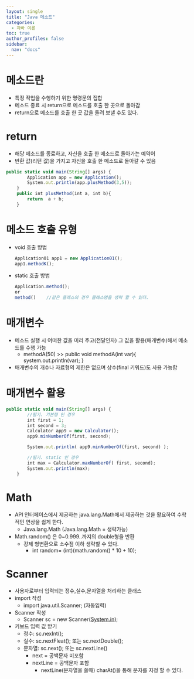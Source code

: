 ```yaml
---
layout: single
title: "Java 메소드"
categories: 
  - 자바 이론
toc: true
author_profiles: false
sidebar:
  nav: "docs"
---
```


# 메소드란

- 특정 작업을 수행하기 위한 명령문의 집합
- 메소드 종료 시 return으로 메소드를 호출 한 곳으로 돌아감
- return으로 메소드를 호출 한 곳 값을 돌려 보낼 수도 있다.

# return

- 해당 메소드를 종료하고, 자신을 호출 한 메소드로 돌아가는 예약어
- 반환 값(리턴 값)을 가지고 자신을 호출 한 메소드로 돌아갈 수 있음

```jsx
public static void main(String[] args) {
        Application app = new Application();
        System.out.println(app.plusMethod(3,5));
    }
    public int plusMethod(int a, int b){
        return  a + b;
    }
```

# 메소드 호출 유형

- void 호출 방법

  ```jsx
  Application01 app1 = new Application01();
  app1.methodK();
  ```

- static 호출 방법

  ```jsx
  Application.method();    
  or
  method()    //같은 클래스의 경우 클래스명을 생략 할 수 있다.
  ```

# 매개변수

- 메소드 실행 시 어떠한 값을 미리 주고(전달인자) 그 값을 활용(매개변수)해서 메소드를 수행 가능
  - methodA(50) >> public void methodA(int var){ system.out.println(var); }
- 매개변수의 개수나 자료형의 제한은 없으며 상수(final 키워드)도 사용 가능함

# 매개변수 활용

```jsx
public static void main(String[] args) {
        //필기. 기본형 인 경우
        int first = 1;
        int second = 3;
        Calculator app9 = new Calculator();
        app9.minNumberOf(first, second);

        System.out.println( app9.minNumberOf(first, second) );

        //필기. static 인 경우
        int max = Calculator.maxNumberOf( first, second);
        System.out.println(max);
    }
```

# Math

- API 인터페이스에서 제공하는 java.lang.Math에서 제공하는 것을 활요하여 수학적인 연상을 쉽게 한다.
  - Java.lang.Math (Java.lang.Math = 생략가능)
- Math.random() 은 0~0.999..까지의 double형을 반환
  - 강제 형변환으로 소수점 이하 생략할 수 있다.
    - int random= (int)(math.random() * 10 + 10);

# Scanner

- 사용자로부터 입력되는 정수,실수,문자열을 처리하는 클래스
- import 작성
  - import java.util.Scanner; (자동입력)
- Scanner 작성
  - Scanner sc = new Scanner([System.in](http://system.in/));
- 키보드 입력 값 받기
  - 정수: sc.nexInt();
  - 실수: sc.nextFleat(); 또는 sc.nextDouble();
  - 문자열: sc.next(); 또는 sc.nextLine()
    - next = 공백문자 미포함
    - nextLine = 공백문자 포함
      - nextLine(문자열을 쓸때) charAt()을 통해 문자를 지정 할 수 있다.

